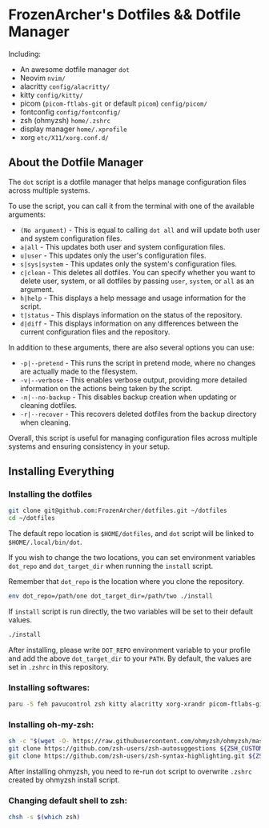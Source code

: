 # FrozenArcher's Dotfiles && Dotfile Manager

Including:

* An awesome dotfile manager `dot`
* Neovim `nvim/`
* alacritty `config/alacritty/`
* kitty `config/kitty/`
* picom (`picom-ftlabs-git` or default `picom`) `config/picom/`
* fontconfig `config/fontconfig/`
* zsh (ohmyzsh) `home/.zshrc`
* display manager `home/.xprofile`
* xorg `etc/X11/xorg.conf.d/`

## About the Dotfile Manager

The `dot` script is a dotfile manager that helps manage configuration files across multiple systems. 

To use the script, you can call it from the terminal with one of the available arguments:

* `(No argument)` - This is equal to calling `dot all` and will update both user and system configuration files.
* `a|all` - This updates both user and system configuration files.
* `u|user` - This updates only the user's configuration files.
* `s|sys|system` - This updates only the system's configuration files.
* `c|clean` - This deletes all dotfiles. You can specify whether you want to delete user, system, or all dotfiles by passing `user`, `system`, or `all` as an argument.
* `h|help` - This displays a help message and usage information for the script.
* `t|status` - This displays information on the status of the repository.
* `d|diff` - This displays information on any differences between the current configuration files and the repository.

In addition to these arguments, there are also several options you can use:

* `-p|--pretend` - This runs the script in pretend mode, where no changes are actually made to the filesystem.
* `-v|--verbose` - This enables verbose output, providing more detailed information on the actions being taken by the script.
* `-n|--no-backup` - This disables backup creation when updating or cleaning dotfiles.
* `-r|--recover` - This recovers deleted dotfiles from the backup directory when cleaning.

Overall, this script is useful for managing configuration files across multiple systems and ensuring consistency in your setup.


## Installing Everything

### Installing the dotfiles

``` bash
git clone git@github.com:FrozenArcher/dotfiles.git ~/dotfiles
cd ~/dotfiles
```

The default repo location is `$HOME/dotfiles`, and `dot` script will be linked to `$HOME/.local/bin/dot`.

If you wish to change the two locations, you can set environment variables `dot_repo` and `dot_target_dir` when running the `install` script.

Remember that `dot_repo` is the location where you clone the repository.

``` bash
env dot_repo=/path/one dot_target_dir=/path/two ./install
```

If `install` script is run directly, the two variables will be set to their default values.

```bash
./install
```

After installing, please write `DOT_REPO` environment variable to your profile and add the above `dot_target_dir` to your `PATH`. By default, the values are set in `.zshrc` in this repository.

### Installing softwares:

```bash
paru -S feh pavucontrol zsh kitty alacritty xorg-xrandr picom-ftlabs-git ttf-jetbrains-mono-nerd ttf-lxgw-wenkai ttf-twemoji network-manager-applet udiskie blueman xfce4-power-manager xfce4-screensaver caffeine-ng pasystray fcitx5-im fcitx5-chinese-addons fcitx5-lua wget npm go fd ripgrep sed lxappearance qt5ct lsd bat unzip
```

### Installing oh-my-zsh:

```bash
sh -c "$(wget -O- https://raw.githubusercontent.com/ohmyzsh/ohmyzsh/master/tools/install.sh)"
git clone https://github.com/zsh-users/zsh-autosuggestions ${ZSH_CUSTOM:-~/.oh-my-zsh/custom}/plugins/zsh-autosuggestions
git clone https://github.com/zsh-users/zsh-syntax-highlighting.git ${ZSH_CUSTOM:-~/.oh-my-zsh/custom}/plugins/zsh-syntax-highlighting
```

After installing ohmyzsh, you need to re-run `dot` script to overwrite `.zshrc` created by ohmyzsh install script.

### Changing default shell to zsh:

```bash
chsh -s $(which zsh)
```
